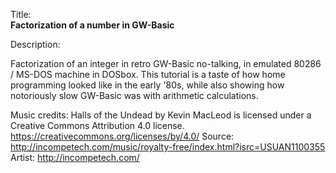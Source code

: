 Title:<br/>
<b>Factorization of a number in GW-Basic</b>

Description:<br/>
<p>Factorization of an integer in retro GW-Basic no-talking, in emulated 80286 / MS-DOS machine in DOSbox. This tutorial is a taste of how home programming looked like in the early '80s, while also showing how notoriously slow GW-Basic was with arithmetic calculations.

Music credits:
Halls of the Undead by Kevin MacLeod is licensed under a Creative Commons Attribution 4.0 license. https://creativecommons.org/licenses/by/4.0/
Source: http://incompetech.com/music/royalty-free/index.html?isrc=USUAN1100355
Artist: http://incompetech.com/
